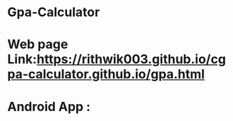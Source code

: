 # Gpa-Calculator
# Web page Link:https://rithwik003.github.io/cgpa-calculator.github.io/gpa.html
# Android App : 
